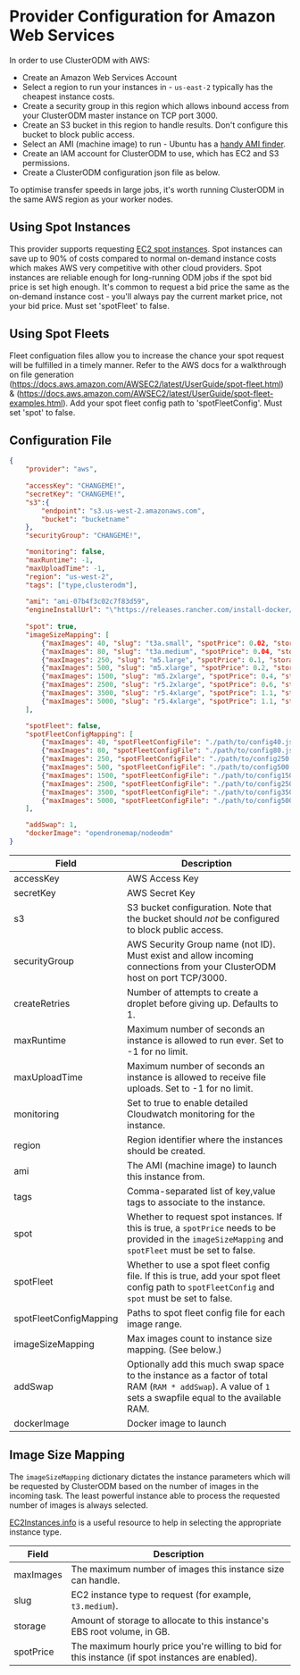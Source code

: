# Provider Configuration for Amazon Web Services

In order to use ClusterODM with AWS:

* Create an Amazon Web Services Account
* Select a region to run your instances in - `us-east-2` typically has the cheapest instance costs.
* Create a security group in this region which allows inbound access from your ClusterODM master instance on TCP port 3000.
* Create an S3 bucket in this region to handle results. Don't configure this bucket to block public access.
* Select an AMI (machine image) to run - Ubuntu has a [handy AMI finder](https://cloud-images.ubuntu.com/locator/ec2/).
* Create an IAM account for ClusterODM to use, which has EC2 and S3 permissions.
* Create a ClusterODM configuration json file as below.

To optimise transfer speeds in large jobs, it's worth running ClusterODM in the same AWS region as your worker nodes.

## Using Spot Instances

This provider supports requesting [EC2 spot instances](https://aws.amazon.com/ec2/spot/). Spot instances can save up to 90% of costs compared to
normal on-demand instance costs which makes AWS very competitive with other cloud providers. Spot instances are reliable enough
for long-running ODM jobs if the spot bid price is set high enough. It's common to request a bid price the same as
the on-demand instance cost - you'll always pay the current market price, not your bid price. Must set 'spotFleet' to false.

## Using Spot Fleets

Fleet configuation files allow you to increase the chance your spot request will be fulfilled in a timely manner. Refer to the AWS docs for a walkthrough on file generation (https://docs.aws.amazon.com/AWSEC2/latest/UserGuide/spot-fleet.html) & (https://docs.aws.amazon.com/AWSEC2/latest/UserGuide/spot-fleet-examples.html). Add your spot fleet config path to 'spotFleetConfig'. Must set 'spot' to false.

## Configuration File
```json
{
    "provider": "aws",
    
    "accessKey": "CHANGEME!",
    "secretKey": "CHANGEME!",
    "s3":{
    	"endpoint": "s3.us-west-2.amazonaws.com",
        "bucket": "bucketname"
    },
    "securityGroup": "CHANGEME!",

    "monitoring": false,
    "maxRuntime": -1,
    "maxUploadTime": -1,
    "region": "us-west-2",
    "tags": ["type,clusterodm"],
    
    "ami": "ami-07b4f3c02c7f83d59",
    "engineInstallUrl": "\"https://releases.rancher.com/install-docker/19.03.9.sh\"",
    
    "spot": true,
    "imageSizeMapping": [
        {"maxImages": 40, "slug": "t3a.small", "spotPrice": 0.02, "storage": 60},
        {"maxImages": 80, "slug": "t3a.medium", "spotPrice": 0.04, "storage": 100},
		{"maxImages": 250, "slug": "m5.large", "spotPrice": 0.1, "storage": 160},
		{"maxImages": 500, "slug": "m5.xlarge", "spotPrice": 0.2, "storage": 320},
		{"maxImages": 1500, "slug": "m5.2xlarge", "spotPrice": 0.4, "storage": 640},
		{"maxImages": 2500, "slug": "r5.2xlarge", "spotPrice": 0.6, "storage": 1200},
		{"maxImages": 3500, "slug": "r5.4xlarge", "spotPrice": 1.1, "storage": 2000},
		{"maxImages": 5000, "slug": "r5.4xlarge", "spotPrice": 1.1, "storage": 2500}
    ],

    "spotFleet": false,
    "spotFleetConfigMapping": [
        {"maxImages": 40, "spotFleetConfigFile": "./path/to/config40.json"},
        {"maxImages": 80, "spotFleetConfigFile": "./path/to/config80.json"},
        {"maxImages": 250, "spotFleetConfigFile": "./path/to/config250.json"},
        {"maxImages": 500, "spotFleetConfigFile": "./path/to/config500.json"},
        {"maxImages": 1500, "spotFleetConfigFile": "./path/to/config1500.json"},
        {"maxImages": 2500, "spotFleetConfigFile": "./path/to/config2500.json"},
        {"maxImages": 3500, "spotFleetConfigFile": "./path/to/config3500.json"},
        {"maxImages": 5000, "spotFleetConfigFile": "./path/to/config5000.json"}
    ],

    "addSwap": 1,
    "dockerImage": "opendronemap/nodeodm"
}
```

| Field            | Description                                                                                                                                                |
|------------------|------------------------------------------------------------------------------------------------------------------------------------------------------------|
| accessKey        | AWS Access Key                                                                                                                                             |
| secretKey        | AWS Secret Key                                                                                                                                             |
| s3               | S3 bucket configuration. Note that the bucket should *not* be configured to block public access.                                                           |
| securityGroup    | AWS Security Group name (not ID). Must exist and allow incoming connections from your ClusterODM host on port TCP/3000.                                    |
| createRetries    | Number of attempts to create a droplet before giving up. Defaults to 1.                                                                                    |
| maxRuntime       | Maximum number of seconds an instance is allowed to run ever. Set to -1 for no limit.                                                                      |
| maxUploadTime    | Maximum number of seconds an instance is allowed to receive file uploads. Set to -1 for no limit.                                                          |
| monitoring       | Set to true to enable detailed Cloudwatch monitoring for the instance.                                                                                     |
| region           | Region identifier where the instances should be created.                                                                                                   |
| ami              | The AMI (machine image) to launch this instance from.                                                                                                      |
| tags             | Comma-separated list of key,value tags to associate to the instance.                                                                                       |
| spot             | Whether to request spot instances. If this is true, a `spotPrice` needs to be provided in the `imageSizeMapping` and `spotFleet` must be set to false.     |
| spotFleet        | Whether to use a spot fleet config file. If this is true, add your spot fleet config path to `spotFleetConfig` and `spot` must be set to false.            |
| spotFleetConfigMapping  | Paths to spot fleet config file for each image range.                                                                                               |
| imageSizeMapping | Max images count to instance size mapping. (See below.)                                                                                                    |
| addSwap          | Optionally add this much swap space to the instance as a factor of total RAM (`RAM * addSwap`). A value of `1` sets a swapfile equal to the available RAM. |
| dockerImage      | Docker image to launch                                                                                                                                     |

## Image Size Mapping

The `imageSizeMapping` dictionary dictates the instance parameters which will be requested by ClusterODM based on the number of images in the incoming task. The least powerful
instance able to process the requested number of images is always selected.

[EC2Instances.info](https://www.ec2instances.info) is a useful resource to help in selecting the appropriate instance type.

| Field     | Description                                                                                       |
|-----------|---------------------------------------------------------------------------------------------------|
| maxImages | The maximum number of images this instance size can handle.                                       |
| slug      | EC2 instance type to request (for example, `t3.medium`).                                          |
| storage   | Amount of storage to allocate to this instance's EBS root volume, in GB.                          |
| spotPrice | The maximum hourly price you're willing to bid for this instance (if spot instances are enabled). |
